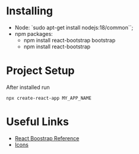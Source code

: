 # Installing

* Node: `sudo apt-get install nodejs:18/common``;
* npm packages: 
   * npm install react-bootstrap bootstrap
   * npm install react-bootstrap

# Project Setup
After installed run
```
npx create-react-app MY_APP_NAME
```

# Useful Links
* [React Boostrap Reference](https://react-bootstrap.github.io/docs)
* [Icons](https://cdnjs.com/)


